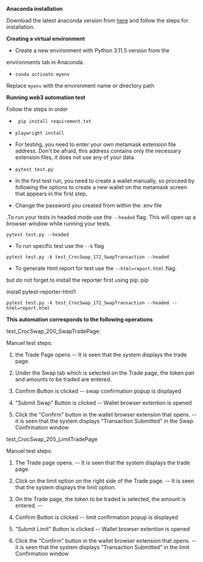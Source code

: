 **Anaconda installation**

  

Download the latest anaconda version from [here](https://www.anaconda.com/download) and follow the steps for installation.

  

**Creating a virtual environment**

  

- Create a new environment with Python 3.11.5 version from the

environments tab in Anaconda.

-  `conda activate myenv `

Replace `myenv` with the environment name or directory path

  

**Running web3 automation test**

  

Follow the steps in order

-  ` pip install requirement.txt`

-  `playwright install`

- For testing, you need to enter your own metamask extension file address. Don't be afraid, this address contains only the necessary extension files, it does not use any of your data.

-  `pytest test.py`

- In the first test run, you need to create a wallet manually, so proceed by following the options to create a new wallet on the metamask screen that appears in the first step.

- Change the password you created from within the .env file

.To run your tests in headed mode use the `--headed` flag. This will open up a browser window while running your tests.

`pytest test.py --headed`

- To run specific test use the `--k` flag

`pytest
test.py -k test_CrocSwap_172_SwapTransaction --headed`

- To generate html report for test use the `--html=report.html` flag.

but do not forget to install the reporter first using pip: pip

install pytest-reporter-html1   

`pytest test.py -k
test_CrocSwap_172_SwapTransaction --headed --html=report.html`

  

**This automation corresponds to the following operations**

test_CrocSwap_200_SwapTradePage:

Manuel test steps:

  

1. the Trade Page opens -- It is seen that the system displays the trade page.

  

2. Under the Swap tab which is selected on the Trade page, the token pair and amounts to be traded are entered.

  

3. Confirm Button is clicked -- swap confirmation popup is displayed

  

4. "Submit Swap" Button is clicked -- Wallet browser extention is opened

  

5. Click the "Confirm" button in the wallet browser extension that opens. -- it is seen that the system displays "Transaction Submitted" in the Swap Confirmation window

  

test_CrocSwap_205_LimitTradePage

Manuel test steps:

  

1. The Trade page opens. -- It is seen that the system displays the trade page.

  

2. Click on the limit option on the right side of the Trade page. -- It is seen that the system displays the limit option.

  

3. On the Trade page, the token to be traded is selected, the amount is entered. --

  

4. Confirm Button is clicked -- limit confirmation popup is displayed

  

5. "Submit Limit" Button is clicked -- Wallet browser extention is opened

  

6. Click the "Confirm" button in the wallet browser extension that opens. -- it is seen that the system displays "Transaction Submitted" in the limit Confirmation window